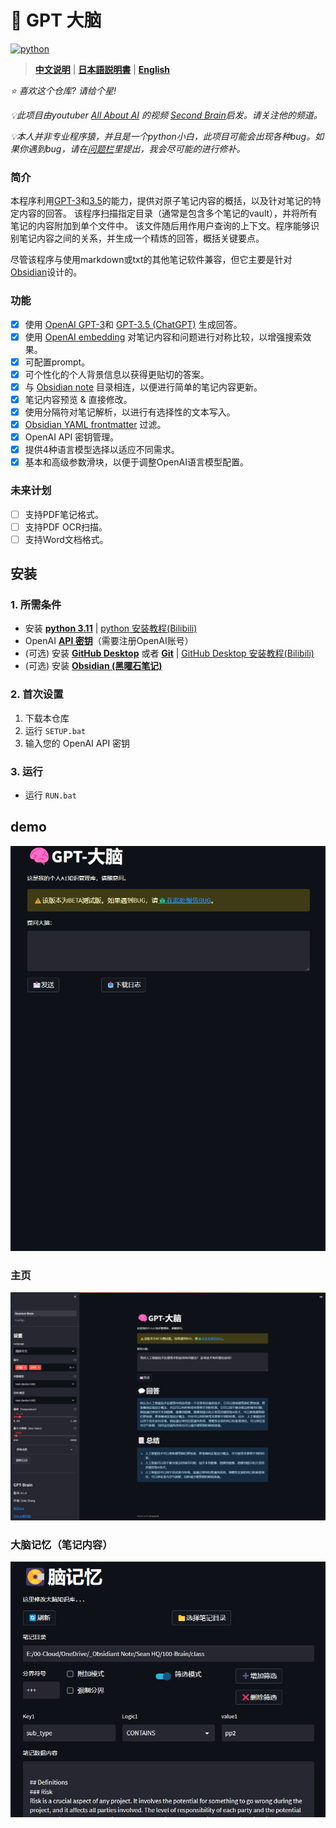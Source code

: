 # 🧠 GPT 大脑
[![python](https://img.shields.io/badge/python-3.11-blue)](https://www.python.org/downloads/release/python-3112/)

>**[中文说明](./README_CN.md)** | **[日本語説明書](README_JP.md)** | **[English](../README.md)**

*⭐️ 喜欢这个仓库? 请给个星!*

*💡此项目由youtuber [All About AI](https://www.youtube.com/@AllAboutAI) 的视频 [Second Brain](https://www.youtube.com/watch?v=1k2JpJRIoAA&ab_channel=AllAboutAI)启发。请关注他的频道。*

*💡本人并非专业程序猿，并且是一个python小白，此项目可能会出现各种bug。如果你遇到bug，请在[问题栏](https://github.com/sean1832/GPT-Brain/issues)里提出，我会尽可能的进行修补。*

### 简介
本程序利用[GPT-3](https://platform.openai.com/docs/models/gpt-3)和[3.5](https://platform.openai.com/docs/models/gpt-3-5)的能力，提供对原子笔记内容的概括，以及针对笔记的特定内容的回答。
该程序扫描指定目录（通常是包含多个笔记的vault），并将所有笔记的内容附加到单个文件中。
该文件随后用作用户查询的上下文。程序能够识别笔记内容之间的关系，并生成一个精炼的回答，概括关键要点。

尽管该程序与使用markdown或txt的其他笔记软件兼容，但它主要是针对[Obsidian](https://obsidian.md/)设计的。

### 功能
- [x] 使用 [OpenAI GPT-3](https://platform.openai.com/docs/models/gpt-3)和 [GPT-3.5 (ChatGPT)](https://platform.openai.com/docs/models/gpt-3-5) 生成回答。
- [x] 使用 [OpenAI embedding](https://platform.openai.com/docs/guides/embeddings/what-are-embeddings) 对笔记内容和问题进行对称比较，以增强搜索效果。
- [x] 可配置prompt。
- [x] 可个性化的个人背景信息以获得更贴切的答案。
- [x] 与 [Obsidian note](https://obsidian.md/) 目录相连，以便进行简单的笔记内容更新。
- [x] 笔记内容预览 & 直接修改。
- [x] 使用分隔符对笔记解析，以进行有选择性的文本写入。
- [x] [Obsidian YAML frontmatter](https://help.obsidian.md/Editing+and+formatting/Metadata) 过滤。
- [x] OpenAI API 密钥管理。
- [x] 提供4种语言模型选择以适应不同需求。
- [x] 基本和高级参数滑块，以便于调整OpenAI语言模型配置。

### 未来计划
- [ ] 支持PDF笔记格式。
- [ ] 支持PDF OCR扫描。
- [ ] 支持Word文档格式。

## 安装
### 1. 所需条件

- 安装 **[python 3.11](https://www.python.org/downloads)** | [python 安装教程(Bilibili)](https://www.bilibili.com/video/BV1f3411t73m/?spm_id_from=333.337.search-card.all.click&vd_source=f96c4c534fe9f3ff6591942502d9d3a7)
- OpenAI **[API 密钥](https://platform.openai.com/account/api-keys)**（需要注册OpenAI账号）
- (可选) 安装 **[GitHub Desktop](https://desktop.github.com/)** 或者 **[Git](https://git-scm.com/downloads)** | [GitHub Desktop 安装教程(Bilibili)](https://www.bilibili.com/video/BV1Ns411M7dq/?spm_id_from=333.337.search-card.all.click&vd_source=f96c4c534fe9f3ff6591942502d9d3a7)
- (可选) 安装 **[Obsidian (黑曜石笔记)](https://obsidian.md/)**

### 2. 首次设置
1. 下载本仓库
1. 运行 `SETUP.bat`
2. 输入您的 OpenAI API 密钥

### 3. 运行
- 运行 `RUN.bat`


## demo
![](images/demo_menu_ch.gif)
### 主页
![screenshot1](images/menu_zh.png)
### 大脑记忆（笔记内容）
![screenshot2](images/memory_zh.png)
